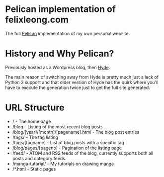 # Pelican implementation of felixleong.com

The full [Pelican](https://github.com/pelican) implementation of my own personal website.

# History and Why Pelican?

Previously hosted as a Wordpress blog, then [Hyde](http://hyde.github.io/).

The main reason of switching away from Hyde is pretty much just a lack of Python 3 support and that older version of Hyde has the quirk where you'll have to execute the generation twice just to get the full site generated.

# URL Structure

- / - The home page
- /blog - Listing of the most recent blog posts
- /blog/[year]/[month]/[pagename].html - The blog post entries
- /tags/ - The tag listing
- /tags/[tagname] - List of blog posts with a specific tag
- /blog/pages/[pageno] - Pagination of the listing page
- /feed/ - ATOM and RSS feeds of the blog, currently supports both all posts and category feeds.
- /manga-tutorial/ - My tutorials on drawing manga
- /\*.html - Static pages
